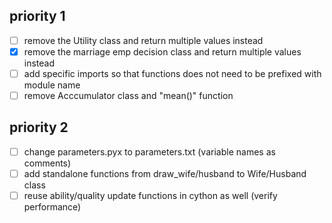 ## priority 1
- [ ] remove the Utility class and return multiple values instead
- [x] remove the marriage emp decision class and return multiple values instead
- [ ] add specific imports so that functions does not need to be prefixed with module name
- [ ] remove Acccumulator class and "mean()" function

## priority 2
- [ ] change parameters.pyx to parameters.txt (variable names as comments)
- [ ] add standalone functions from draw_wife/husband to Wife/Husband class
- [ ] reuse ability/quality update functions in cython as well (verify performance)